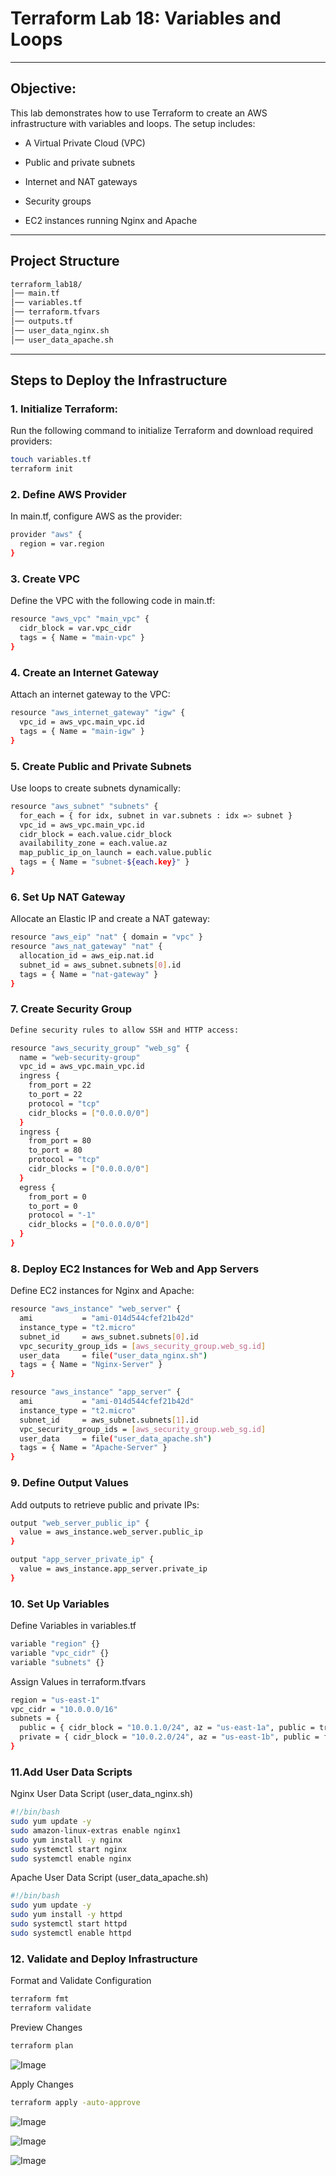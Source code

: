 # Terraform Lab 18: Variables and Loops
---
##  Objective:

This lab demonstrates how to use Terraform to create an AWS infrastructure with variables and loops. The setup includes:

* A Virtual Private Cloud (VPC)

* Public and private subnets

* Internet and NAT gateways

* Security groups

* EC2 instances running Nginx and Apache
---
## Project Structure
```sh
terraform_lab18/
│── main.tf             
│── variables.tf        
│── terraform.tfvars    
│── outputs.tf          
│── user_data_nginx.sh  
│── user_data_apache.sh
```
---
## Steps to Deploy the Infrastructure

### 1. Initialize Terraform:
Run the following command to initialize Terraform and download required providers:
```sh
touch variables.tf
terraform init
```
### 2. Define AWS Provider

In main.tf, configure AWS as the provider:
```sh
provider "aws" {
  region = var.region
}
```
### 3. Create VPC

Define the VPC with the following code in main.tf:
```sh
resource "aws_vpc" "main_vpc" {
  cidr_block = var.vpc_cidr
  tags = { Name = "main-vpc" }
}
```
### 4.  Create an Internet Gateway

Attach an internet gateway to the VPC:
```sh
resource "aws_internet_gateway" "igw" {
  vpc_id = aws_vpc.main_vpc.id
  tags = { Name = "main-igw" }
}
```
### 5. Create Public and Private Subnets

Use loops to create subnets dynamically:
```sh
resource "aws_subnet" "subnets" {
  for_each = { for idx, subnet in var.subnets : idx => subnet }
  vpc_id = aws_vpc.main_vpc.id
  cidr_block = each.value.cidr_block
  availability_zone = each.value.az
  map_public_ip_on_launch = each.value.public
  tags = { Name = "subnet-${each.key}" }
}
```
### 6. Set Up NAT Gateway

Allocate an Elastic IP and create a NAT gateway:
```sh
resource "aws_eip" "nat" { domain = "vpc" }
resource "aws_nat_gateway" "nat" {
  allocation_id = aws_eip.nat.id
  subnet_id = aws_subnet.subnets[0].id
  tags = { Name = "nat-gateway" }
}
```
### 7. Create Security Group
```sh
Define security rules to allow SSH and HTTP access:

resource "aws_security_group" "web_sg" {
  name = "web-security-group"
  vpc_id = aws_vpc.main_vpc.id
  ingress {
    from_port = 22
    to_port = 22
    protocol = "tcp"
    cidr_blocks = ["0.0.0.0/0"]
  }
  ingress {
    from_port = 80
    to_port = 80
    protocol = "tcp"
    cidr_blocks = ["0.0.0.0/0"]
  }
  egress {
    from_port = 0
    to_port = 0
    protocol = "-1"
    cidr_blocks = ["0.0.0.0/0"]
  }
}
```
### 8. Deploy EC2 Instances for Web and App Servers

Define EC2 instances for Nginx and Apache:
```sh
resource "aws_instance" "web_server" {
  ami           = "ami-014d544cfef21b42d"
  instance_type = "t2.micro"
  subnet_id     = aws_subnet.subnets[0].id
  vpc_security_group_ids = [aws_security_group.web_sg.id]
  user_data     = file("user_data_nginx.sh")
  tags = { Name = "Nginx-Server" }
}

resource "aws_instance" "app_server" {
  ami           = "ami-014d544cfef21b42d"
  instance_type = "t2.micro"
  subnet_id     = aws_subnet.subnets[1].id
  vpc_security_group_ids = [aws_security_group.web_sg.id]
  user_data     = file("user_data_apache.sh")
  tags = { Name = "Apache-Server" }
}
```
### 9. Define Output Values

Add outputs to retrieve public and private IPs:
```sh
output "web_server_public_ip" {
  value = aws_instance.web_server.public_ip
}

output "app_server_private_ip" {
  value = aws_instance.app_server.private_ip
}
```
### 10. Set Up Variables

Define Variables in variables.tf
```sh
variable "region" {}
variable "vpc_cidr" {}
variable "subnets" {}
```
Assign Values in terraform.tfvars
```sh
region = "us-east-1"
vpc_cidr = "10.0.0.0/16"
subnets = {
  public = { cidr_block = "10.0.1.0/24", az = "us-east-1a", public = true }
  private = { cidr_block = "10.0.2.0/24", az = "us-east-1b", public = false }
}
```
### 11.Add User Data Scripts

Nginx User Data Script (user_data_nginx.sh)
```sh
#!/bin/bash
sudo yum update -y
sudo amazon-linux-extras enable nginx1
sudo yum install -y nginx
sudo systemctl start nginx
sudo systemctl enable nginx
```
Apache User Data Script (user_data_apache.sh)
```sh
#!/bin/bash
sudo yum update -y
sudo yum install -y httpd
sudo systemctl start httpd
sudo systemctl enable httpd
```
### 12. Validate and Deploy Infrastructure

Format and Validate Configuration
```sh
terraform fmt
terraform validate
```
Preview Changes
```sh
terraform plan
```
![Image](https://github.com/user-attachments/assets/5b0600f0-9776-4c54-872b-54d7f899c5f7)

Apply Changes
```sh
terraform apply -auto-approve
```

![Image](https://github.com/user-attachments/assets/2585cf5d-c5e4-46f7-9986-ce6b6658186e)

![Image](https://github.com/user-attachments/assets/e194e34a-7c8c-45fa-9268-737eac947691)

![Image](https://github.com/user-attachments/assets/83eec81b-b3e3-41bb-a1f9-b55b421b878b)
